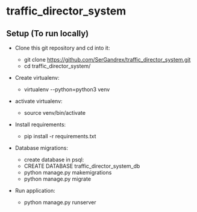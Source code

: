 # traffic_director_system

## Setup (To run locally)
- Clone this git repository and cd into it:
    - git clone https://github.com/SerGandrex/traffic_director_system.git
    - cd traffic_director_system/

- Create virtualenv:
  - virtualenv --python=python3 venv
  
- activate virtualenv:
  - source venv/bin/activate
  
- Install requirements:
  - pip install -r requirements.txt

- Database migrations:
  
  - create database in psql:
  - CREATE DATABASE traffic_director_system_db
  - python manage.py makemigrations
  - python manage.py migrate

- Run application:
  - python manage.py runserver

    
    